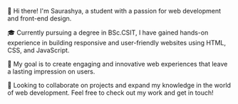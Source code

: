 👋 Hi there! I'm Saurashya, a student with a passion for web development and front-end design. 

🎓 Currently pursuing a degree in BSc.CSIT, I have gained hands-on experience in building responsive and user-friendly websites using HTML, CSS, and JavaScript.

🌟 My goal is to create engaging and innovative web experiences that leave a lasting impression on users.

🚀 Looking to collaborate on projects and expand my knowledge in the world of web development. Feel free to check out my work and get in touch!
